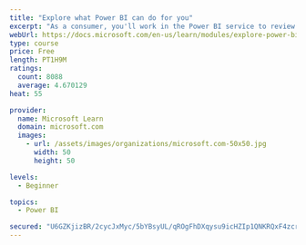 ```yaml
---
title: "Explore what Power BI can do for you"
excerpt: "As a consumer, you'll work in the Power BI service to review and interact with content that has been shared with you. This module provides the foundational information that you need to work effectively in the Power BI service."
webUrl: https://docs.microsoft.com/en-us/learn/modules/explore-power-bi-service/
type: course
price: Free
length: PT1H9M
ratings:
  count: 8088
  average: 4.670129
heat: 55

provider:
  name: Microsoft Learn
  domain: microsoft.com
  images:
    - url: /assets/images/organizations/microsoft.com-50x50.jpg
      width: 50
      height: 50

levels:
  - Beginner

topics:
  - Power BI

secured: "U6GZKjizBR/2cycJxMyc/5bYBsyUL/qROgFhDXqysu9icHZIp1QNKRQxF4zcrh7FT/nP06LXKAQFQbPBFfcnqgRk0RNaxUr87w32tPmK6NtX9HI6Upn0MVIQURUpECvwc3B+jox3WiwsFoYtrp1hBpj3UCILOCPWy0LoHgyh6J3jCe0yJTuF+dPlGjuY1IG6/yfHAUUivTeAZTdhfkMCs91WIQL/If2GU9UHxWrr2T5MVVYV/Wp/MThlRwQIkxBPoFmJOSNzS+mAp4kIegr17mEyIrEdkZU6CJIJrHGMi1OU6m8LKyT4X0G1mKc9RMe09XyYkAP4BscH8QAWrP+txJkRAOqFze3zVEQ38G7PgGkvhzOoD3gtGUQQUkOeC4cH4mCzJJ4Yqt44wEpyP0nHgHhCqIRLNVEXgFeKGl4sHC4=;qcrNMY2XeNXL2bMQ42BTnA=="
---
```


